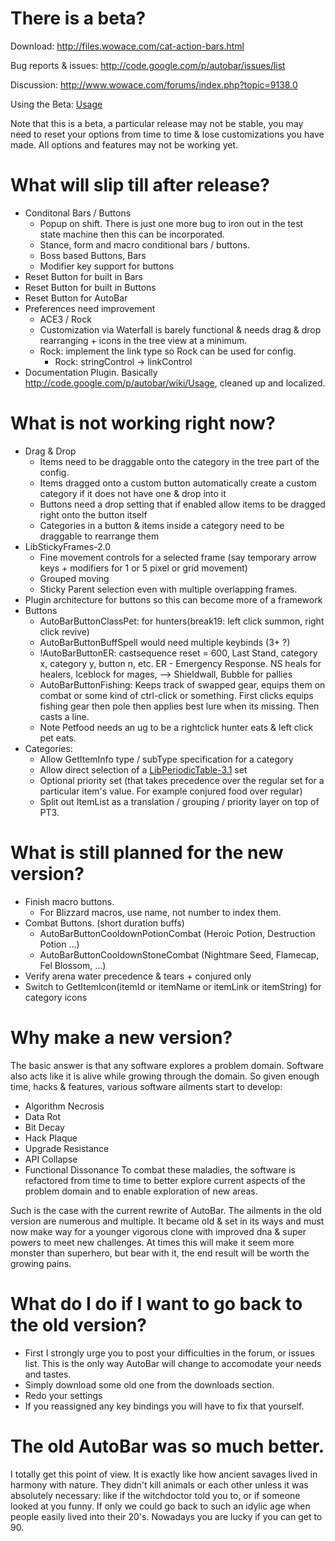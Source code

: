 # There is a beta? #

Download:
http://files.wowace.com/cat-action-bars.html

Bug reports & issues:
http://code.google.com/p/autobar/issues/list

Discussion:
http://www.wowace.com/forums/index.php?topic=9138.0

Using the Beta:
[Usage](Usage.md)

Note that this is a beta, a particular release may not be stable, you may need to reset your options from time to time & lose customizations you have made.  All options and features may not be working yet.


# What will slip till after release? #
  * Conditonal Bars / Buttons
    * Popup on shift.  There is just one more bug to iron out in the test state machine then this can be incorporated.
    * Stance, form and macro conditional bars / buttons.
    * Boss based Buttons, Bars
    * Modifier key support for buttons
  * Reset Button for built in Bars
  * Reset Button for built in Buttons
  * Reset Button for AutoBar
  * Preferences need improvement
    * ACE3 / Rock
    * Customization via Waterfall is barely functional & needs drag & drop rearranging + icons in the tree view at a minimum.
    * Rock: implement the link type so Rock can be used for config.
      * Rock: stringControl -> linkControl
  * Documentation Plugin.  Basically http://code.google.com/p/autobar/wiki/Usage, cleaned up and localized.


# What is not working right now? #
  * Drag & Drop
    * Items need to be draggable onto the category in the tree part of the config.
    * Items dragged onto a custom button automatically create a custom category if it does not have one & drop into it
    * Buttons need a drop setting that if enabled allow items to be dragged right onto the button itself
    * Categories in a button & items inside a category need to be draggable to rearrange them
  * LibStickyFrames-2.0
    * Fine movement controls for a selected frame (say temporary arrow keys + modifiers for 1 or 5 pixel or grid movement)
    * Grouped moving
    * Sticky Parent selection even with multiple overlapping frames.
  * Plugin architecture for buttons so this can become more of a framework
  * Buttons
    * AutoBarButtonClassPet: for hunters(break19: left click summon, right click revive)
    * AutoBarButtonBuffSpell would need multiple keybinds (3+ ?)
    * !AutoBarButtonER: castsequence reset = 600, Last Stand, category x, category y, button n, etc.  ER - Emergency Response.  NS heals for healers, Iceblock for mages, --> Shieldwall, Bubble for pallies
    * AutoBarButtonFishing: Keeps track of swapped gear, equips them on combat or some kind of ctrl-click or something.  First clicks equips fishing gear then pole then applies best lure when its missing.  Then casts a line.
    * Note Petfood needs an ug to be a rightclick hunter eats & left click pet eats.
  * Categories:
    * Allow GetItemInfo type / subType specification for a category
    * Allow direct selection of a [LibPeriodicTable-3.1](http://www.wowace.com/wiki/LibPeriodicTable-3.1) set
    * Optional priority set (that takes precedence over the regular set for a particular item's value.  For example conjured food over regular)
    * Split out ItemList as a translation / grouping / priority layer on top of PT3.


# What is still planned for the new version? #
  * Finish macro buttons.
    * For Blizzard macros, use name, not number to index them.
  * Combat Buttons.  (short duration buffs)
    * AutoBarButtonCooldownPotionCombat (Heroic Potion, Destruction Potion ...)
    * AutoBarButtonCooldownStoneCombat (Nightmare Seed, Flamecap, Fel Blossom, ...)
  * Verify arena water precedence & tears + conjured only
  * Switch to GetItemIcon(itemId or itemName or itemLink or itemString) for category icons


# Why make a new version? #
The basic answer is that any software explores a problem domain.  Software also acts like it is alive while growing through the domain.  So given enough time, hacks & features, various software ailments start to develop:
  * Algorithm Necrosis
  * Data Rot
  * Bit Decay
  * Hack Plaque
  * Upgrade Resistance
  * API Collapse
  * Functional Dissonance
To combat these maladies, the software is refactored from time to time to better explore current aspects of the problem domain and to enable exploration of new areas.

Such is the case with the current rewrite of AutoBar.  The ailments in the old version are numerous and multiple.  It became old & set in its ways and must now make way for a younger vigorous clone with improved dna & super powers to meet new challenges.  At times this will make it seem more monster than superhero, but bear with it, the end result will be worth the growing pains.


# What do I do if I want to go back to the old version? #
  * First I strongly urge you to post your difficulties in the forum, or issues list.  This is the only way AutoBar will change to accomodate your needs and tastes.
  * Simply download some old one from the downloads section.
  * Redo your settings
  * If you reassigned any key bindings you will have to fix that yourself.


# The old AutoBar was so much better. #
I totally get this point of view.  It is exactly like how ancient savages lived in harmony with nature.  They didn't kill animals or each other unless it was absolutely necessary: like if the witchdoctor told you to, or if someone looked at you funny.  If only we could go back to such an idylic age when people easily lived into their 20's.  Nowadays you are lucky if you can get to 90.